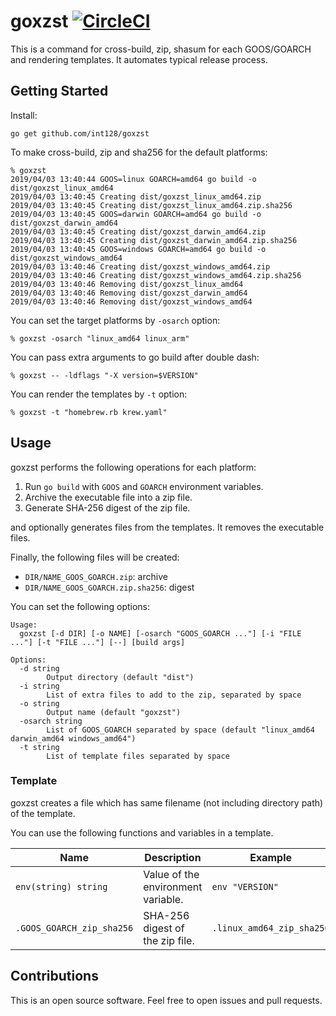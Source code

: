 # goxzst [![CircleCI](https://circleci.com/gh/int128/goxzst.svg?style=shield)](https://circleci.com/gh/int128/goxzst)

This is a command for cross-build, zip, shasum for each GOOS/GOARCH and rendering templates.
It automates typical release process.


## Getting Started

Install:

```
go get github.com/int128/goxzst
```

To make cross-build, zip and sha256 for the default platforms:

```
% goxzst
2019/04/03 13:40:44 GOOS=linux GOARCH=amd64 go build -o dist/goxzst_linux_amd64
2019/04/03 13:40:45 Creating dist/goxzst_linux_amd64.zip
2019/04/03 13:40:45 Creating dist/goxzst_linux_amd64.zip.sha256
2019/04/03 13:40:45 GOOS=darwin GOARCH=amd64 go build -o dist/goxzst_darwin_amd64
2019/04/03 13:40:45 Creating dist/goxzst_darwin_amd64.zip
2019/04/03 13:40:45 Creating dist/goxzst_darwin_amd64.zip.sha256
2019/04/03 13:40:45 GOOS=windows GOARCH=amd64 go build -o dist/goxzst_windows_amd64
2019/04/03 13:40:46 Creating dist/goxzst_windows_amd64.zip
2019/04/03 13:40:46 Creating dist/goxzst_windows_amd64.zip.sha256
2019/04/03 13:40:46 Removing dist/goxzst_linux_amd64
2019/04/03 13:40:46 Removing dist/goxzst_darwin_amd64
2019/04/03 13:40:46 Removing dist/goxzst_windows_amd64
```

You can set the target platforms by `-osarch` option:

```
% goxzst -osarch "linux_amd64 linux_arm"
```

You can pass extra arguments to go build after double dash:

```
% goxzst -- -ldflags "-X version=$VERSION"
```

You can render the templates by `-t` option:

```
% goxzst -t "homebrew.rb krew.yaml"
```


## Usage

goxzst performs the following operations for each platform:

1. Run `go build` with `GOOS` and `GOARCH` environment variables.
1. Archive the executable file into a zip file.
1. Generate SHA-256 digest of the zip file.

and optionally generates files from the templates.
It removes the executable files.

Finally, the following files will be created:

- `DIR/NAME_GOOS_GOARCH.zip`: archive
- `DIR/NAME_GOOS_GOARCH.zip.sha256`: digest

You can set the following options:

```
Usage:
  goxzst [-d DIR] [-o NAME] [-osarch "GOOS_GOARCH ..."] [-i "FILE ..."] [-t "FILE ..."] [--] [build args]

Options:
  -d string
    	Output directory (default "dist")
  -i string
    	List of extra files to add to the zip, separated by space
  -o string
    	Output name (default "goxzst")
  -osarch string
    	List of GOOS_GOARCH separated by space (default "linux_amd64 darwin_amd64 windows_amd64")
  -t string
    	List of template files separated by space
```

### Template

goxzst creates a file which has same filename (not including directory path) of the template.

You can use the following functions and variables in a template.

Name | Description | Example
-----|-------------|--------
`env(string) string`        | Value of the environment variable. | `env "VERSION"`
`.GOOS_GOARCH_zip_sha256`   | SHA-256 digest of the zip file.    | `.linux_amd64_zip_sha256`


## Contributions

This is an open source software.
Feel free to open issues and pull requests.
